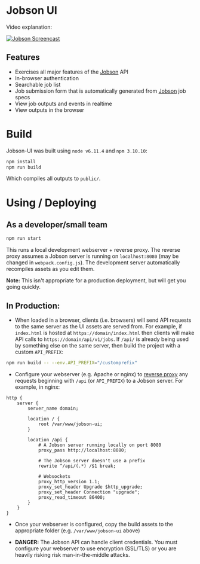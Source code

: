 # Jobson UI

Video explanation:

[![Jobson Screencast](https://img.youtube.com/vi/W9yfpqWiyUg/0.jpg)](https://www.youtube.com/watch?v=W9yfpqWiyUg)


## Features

- Exercises all major features of the [Jobson](https://github.com/adamkewley/jobson) 
  API
- In-browser authentication
- Searchable job list
- Job submission form that is automatically generated from 
  [Jobson](https://github.com/adamkewley/jobson) job specs
- View job outputs and events in realtime
- View outputs in the browser


# Build

Jobson-UI was built using `node v6.11.4` and `npm 3.10.10`:

```bash
npm install
npm run build
```

Which compiles all outputs to `public/`.


# Using / Deploying

## As a developer/small team

```bash
npm run start
```

This runs a local development webserver + reverse proxy. The reverse
proxy assumes a Jobson server is running on `localhost:8080` (may be
changed in `webpack.config.js`). The development server automatically
recompiles assets as you edit them.

**Note:** This isn't appropriate for a production deployment, but will
get you going quickly.


## In Production:

- When loaded in a browser, clients (i.e. browsers) will send API
  requests to the same server as the UI assets are served from. For
  example, if `index.html` is hosted at `https://domain/index.html`
  then clients will make API calls to `https://domain/api/v1/jobs`. If
  `/api/` is already being used by something else on the same server,
  then build the project with a custom `API_PREFIX`:
  
```bash
npm run build -- --env.API_PREFIX="/customprefix"
```

- Configure your webserver (e.g. Apache or nginx) to
  [reverse proxy](https://www.nginx.com/resources/admin-guide/reverse-proxy/)
  any requests beginning with `/api` (or `API_PREFIX`) to a Jobson
  server. For example, in nginx:
  
```
http {
    server {
        server_name domain;

        location / {
            root /var/www/jobson-ui;
        }

        location /api {
            # A Jobson server running locally on port 8080
            proxy_pass http://localhost:8080;

            # The Jobson server doesn't use a prefix
            rewrite ^/api/(.*) /$1 break;

            # Websockets
            proxy_http_version 1.1;
            proxy_set_header Upgrade $http_upgrade;
            proxy_set_header Connection "upgrade";
            proxy_read_timeout 86400;
        }
    }
}
```

- Once your webserver is configured, copy the build assets to the
  appropriate folder (e.g. `/var/www/jobson-ui` above)
  
- **DANGER:** The Jobson API can handle client credentials. You must
  configure your webserver to use encryption (SSL/TLS) or you are
  heavily risking risk man-in-the-middle attacks.


